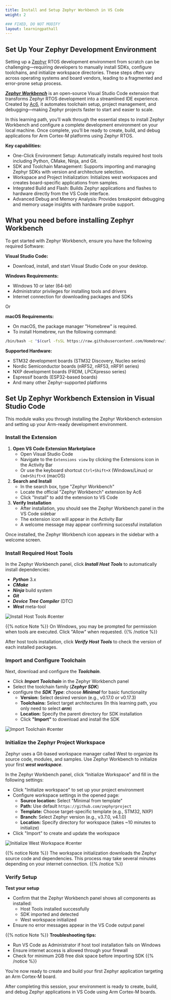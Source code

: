```yaml
---
title: Install and Setup Zephyr Workbench in VS Code
weight: 2

### FIXED, DO NOT MODIFY
layout: learningpathall
---
```


## Set Up Your Zephyr Development Environment

Setting up a [Zephyr](https://zephyrproject.org/) RTOS development environment from scratch can be challenging—requiring developers to manually install SDKs, configure toolchains, and initialize workspace directories. These steps often vary across operating systems and board vendors, leading to a fragmented and error-prone setup process.

***[Zephyr Workbench](https://zephyr-workbench.com/)*** is an open-source Visual Studio Code extension that transforms Zephyr RTOS development into a streamlined IDE experience. Created by [Ac6](https://www.ac6.fr/en/), it automates toolchain setup, project management, and debugging—making Zephyr projects faster to start and easier to scale.

In this learning path, you’ll walk through the essential steps to install Zephyr Workbench and configure a complete development environment on your local machine. Once complete, you’ll be ready to create, build, and debug applications for Arm Cortex-M platforms using Zephyr RTOS.

**Key capabilities:**

- One-Click Environment Setup: Automatically installs required host tools including Python, CMake, Ninja, and Git.
- SDK and Toolchain Management: Supports importing and managing Zephyr SDKs with version and architecture selection.
- Workspace and Project Initialization: Initializes west workspaces and creates board-specific applications from samples.
- Integrated Build and Flash: Builds Zephyr applications and flashes to hardware directly from the VS Code interface.
- Advanced Debug and Memory Analysis: Provides breakpoint debugging and memory usage insights with hardware probe support.

## What you need before installing Zephyr Workbench

To get started with Zephyr Workbench, ensure you have the following required Software:

**Visual Studio Code:**

- Download, install, and start Visual Studio Code on your desktop.

**Windows Requirements:**

- Windows 10 or later (64-bit)
- Administrator privileges for installing tools and drivers
- Internet connection for downloading packages and SDKs

Or

**macOS Requirements:**

- On macOS, the package manager "Homebrew" is required.
- To install Homebrew, run the following command:

```bash
/bin/bash -c "$(curl -fsSL https://raw.githubusercontent.com/Homebrew/install/HEAD/install.sh)"
```

**Supported Hardware:**

- STM32 development boards (STM32 Discovery, Nucleo series)
- Nordic Semiconductor boards (nRF52, nRF53, nRF91 series)
- NXP development boards (FRDM, LPCXpresso series)
- Espressif boards (ESP32-based boards)
- And many other Zephyr-supported platforms

## Set Up Zephyr Workbench Extension in Visual Studio Code

This module walks you through installing the Zephyr Workbench extension and setting up your Arm-ready development environment.

### Install the Extension

1. **Open VS Code Extension Marketplace**
   - Open Visual Studio Code
   - Navigate to the `Extensions view` by clicking the Extensions icon in the Activity Bar
   - Or use the keyboard shortcut `Ctrl+Shift+X` (Windows/Linux) or `Cmd+Shift+X` (macOS)
2. **Search and Install**
   - In the search box, type "Zephyr Workbench"
   - Locate the official "Zephyr Workbench" extension by Ac6
   - Click "Install" to add the extension to VS Code   
3. **Verify Installation**
   - After installation, you should see the Zephyr Workbench panel in the VS Code sidebar
   - The extension icon will appear in the Activity Bar
   - A welcome message may appear confirming successful installation

Once installed, the Zephyr Workbench icon appears in the sidebar with a welcome screen.



### Install Required Host Tools

In the Zephyr Workbench panel, click ***Install Host Tools*** to automatically install dependencies:
   - ***Python*** 3.x
   - ***CMake***
   - ***Ninja*** build system
   - ***Git***
   - ***Device Tree Compiler*** (DTC)
   - ***West*** meta-tool
   
   ![Install Host Tools #center](images/install_host_tools.png)
   
{{% notice Note %}}
On Windows, you may be prompted for permission when tools are executed. Click "Allow" when requested.
{{% /notice %}}

After host tools installation, click ***Verify Host Tools*** to check the version of each installed packages.


### Import and Configure Toolchain

Next, download and configure the ***Toolchain***.

   - Click ***Import Toolchain*** in the Zephyr Workbench panel
   - Select the toolchain family (***Zephyr SDK***)
   - configure the ***SDK Type***: choose ***Minimal*** for basic functionality
      - **Version:** Select desired version (e.g., v0.17.0 or v0.17.3)
      - **Toolchains:** Select target architectures (In this learning path, you only need to select ***arm***)
      - **Location:** Specify the parent directory for SDK installation
      - Click **"Import"** to download and install the SDK
   
   ![Import Toolchain #center](images/import_toolchain.png)


### Initialize the Zephyr Project Workspace

Zephyr uses a Git-based workspace manager called West to organize its source code, modules, and samples. Use Zephyr Workbench to initialize your first ***west workspace***.

In the Zephyr Workbench panel, click “Initialize Workspace” and fill in the following settings:

   - Click "Initialize workspace" to set up your project environment
   - Configure workspace settings in the opened page:
     - **Source location:** Select "Minimal from template"
     - **Path:** Use default `https://github.com/zephyrproject`
     - **Template:** Choose target-specific template (e.g., STM32, NXP)
     - **Branch:** Select Zephyr version (e.g., v3.7.0, v4.1.0)
     - **Location:** Specify directory for workspace (takes ~10 minutes to initialize)
   - Click "Import" to create and update the workspace
   
   ![Initialize West Workspace #center](images/initialize_workspace.png)
   
   {{% notice Note %}}
   The workspace initialization downloads the Zephyr source code and dependencies. This process may take several minutes depending on your internet connection.
   {{% /notice %}}

### Verify Setup

**Test your setup**
   - Confirm that the Zephyr Workbench panel shows all components as installed:
     - Host Tools installed successfully
     - SDK imported and detected
     - West workspace initialized
   - Ensure no error messages appear in the VS Code output panel

{{% notice Note %}}
**Troubleshooting tips:**
- Run VS Code as Administrator if host tool installation fails on Windows
- Ensure internet access is allowed through your firewall
- Check for minimum 2GB free disk space before importing SDK
{{% /notice %}}

You’re now ready to create and build your first Zephyr application targeting an Arm Cortex-M board.

After completing this session, your environment is ready to create, build, and debug Zephyr applications in VS Code using Arm Cortex-M boards.
